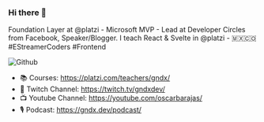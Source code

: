 ### Hi there 👋

Foundation Layer at @platzi - Microsoft MVP - Lead at Developer Circles from Facebook, Speaker/Blogger. I teach React & Svelte in @platzi - 🇲🇽🇨🇴 #EStreamerCoders #Frontend

![Github](https://github-readme-stats.vercel.app/api?username=gndx&show_icons=true&hide_border=true&title_color=ffb300&icon_color=ffb300&bg_color=dddddd)

- 📚 Courses: https://platzi.com/teachers/gndx/
- 🎥 Twitch Channel: https://twitch.tv/gndxdev/
- 📺 Youtube Channel: https://youtube.com/oscarbarajas/
- 🎙️ Podcast: https://gndx.dev/podcast/
